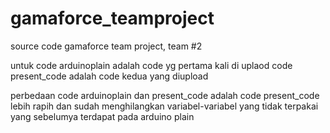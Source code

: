 # gamaforce_teamproject
source code gamaforce team project, team #2

untuk code arduinoplain adalah code yg pertama kali di uplaod
code present_code adalah code kedua yang diupload

perbedaan code arduinoplain dan present_code adalah code present_code lebih rapih dan sudah menghilangkan variabel-variabel yang tidak terpakai yang sebelumya terdapat pada arduino plain
